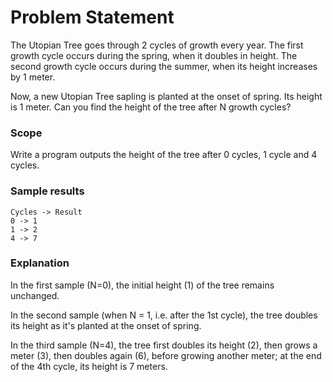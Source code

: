 # Problem Statement

The Utopian Tree goes through 2 cycles of growth every year. The first growth cycle occurs during the spring, when it doubles in height. The second growth cycle occurs during the summer, when its height increases by 1 meter.

Now, a new Utopian Tree sapling is planted at the onset of spring. Its height is 1 meter. Can you find the height of the tree after N growth cycles?

### Scope

Write a program outputs the height of the tree after 0 cycles, 1 cycle and 4 cycles.

### Sample results
```
Cycles -> Result
0 -> 1
1 -> 2
4 -> 7
```

### Explanation

In the first sample (N=0), the initial height (1) of the tree remains unchanged.

In the second sample (when N = 1, i.e. after the 1st cycle), the tree doubles its height as it's planted at the onset of spring.

In the third sample (N=4), the tree first doubles its height (2), then grows a meter (3), then doubles again (6), before growing another meter; at the end of the 4th cycle, its height is 7 meters.